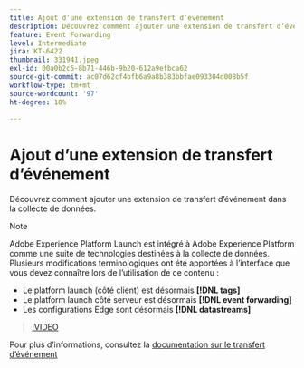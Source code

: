 ```yaml
---
title: Ajout d’une extension de transfert d’événement
description: Découvrez comment ajouter une extension de transfert d’événement dans la collecte de données.
feature: Event Forwarding
level: Intermediate
jira: KT-6422
thumbnail: 331941.jpeg
exl-id: 00a0b2c5-8b71-446b-9b20-612a9efbca62
source-git-commit: ac07d62cf4bfb6a9a8b383bbfae093304d008b5f
workflow-type: tm+mt
source-wordcount: '97'
ht-degree: 18%

---
```


# Ajout d’une extension de transfert d’événement

Découvrez comment ajouter une extension de transfert d’événement dans la collecte de données.

>[!NOTE]
>
>Adobe Experience Platform Launch est intégré à Adobe Experience Platform comme une suite de technologies destinées à la collecte de données. Plusieurs modifications terminologiques ont été apportées à l’interface que vous devez connaître lors de l’utilisation de ce contenu :
>
> * Le platform launch (côté client) est désormais **[!DNL tags]**
> * Le platform launch côté serveur est désormais **[!DNL event forwarding]**
> * Les configurations Edge sont désormais **[!DNL datastreams]**

>[!VIDEO](https://video.tv.adobe.com/v/331941?quality=12&learn=on)

Pour plus d’informations, consultez la [documentation sur le transfert d’événement](https://experienceleague.adobe.com/docs/experience-platform/tags/event-forwarding/overview.html)
